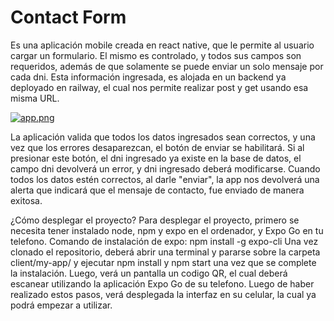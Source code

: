 # Contact Form
Es una aplicación mobile creada en react native, que le permite al usuario cargar un formulario. El mismo es controlado, y todos sus campos son requeridos, además de  que solamente se puede enviar un solo mensaje por cada dni. Esta información ingresada, es alojada en un backend ya deployado en railway, el cual nos permite realizar post y get usando esa misma URL.

[![app.png](https://i.postimg.cc/90YNNYyr/app.png)](https://postimg.cc/rRzJDWnk)

La aplicación valida que todos los datos ingresados sean correctos, y una vez que los errores desaparezcan, el botón de enviar se habilitará. Si al presionar este botón, el dni ingresado ya existe en la base de datos, el campo dni devolverá un error, y dni ingresado deberá modificarse. Cuando todos los datos estén correctos, al darle "enviar", la app nos devolverá una alerta que indicará que el mensaje de contacto, fue enviado de manera exitosa.

¿Cómo desplegar el proyecto?
Para desplegar el proyecto, primero se necesita tener instalado node, npm y expo en el ordenador, y Expo Go en tu telefono.
Comando de instalación de expo: npm install -g expo-cli
Una vez clonado el repositorio, deberá abrir una terminal y pararse sobre la carpeta client/my-app/ y ejecutar npm install y npm start una vez que se complete la instalación. Luego, verá un pantalla un codigo QR, el cual deberá escanear utilizando la aplicación Expo Go de su telefono. Luego de haber realizado estos pasos, verá desplegada la interfaz en su celular, la cual ya podrá empezar a utilizar.
